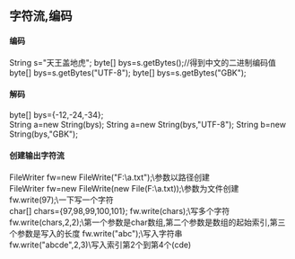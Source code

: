 ## 字符流,编码

#### 编码
String s="天王盖地虎";
byte[] bys=s.getBytes();//得到中文的二进制编码值  
byte[] bys=s.getBytes("UTF-8");
byte[] bys=s.getBytes("GBK");

#### 解码
byte[] bys={-12,-24,-34};  
String a=new String(bys);
String a=new String(bys,"UTF-8");
String b=new String(bys,"GBK");

#### 创建输出字符流
FileWriter fw=new FileWrite("F:\\a.txt");\\参数以路径创建  
FileWriter fw=new FileWrite(new File(F:\\a.txt));\\参数为文件创建 
fw.write(97);\\一下写一个字符  
char[] chars={97,98,99,100,101};
fw.write(chars);\\写多个字符
fw.write(chars,2,2);\\第一个参数是char数组,第二个参数是数组的起始索引,第三个参数是写入的长度
fw.write("abc");\\写入字符串  
fw.write("abcde",2,3)\\写入索引第2个到第4个(cde)   


